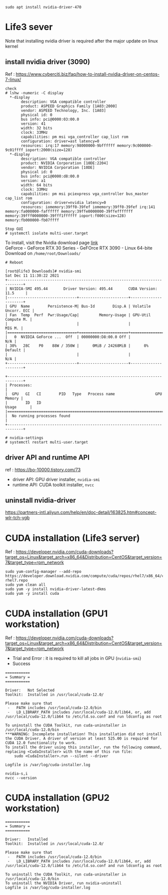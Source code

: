 
```
sudo apt install nvidia-driver-470
```

# Life3 sever
Note that installing nvidia driver is required after the major update on linux kernel
## install nvidia driver (3090)
Ref : https://www.cyberciti.biz/faq/how-to-install-nvidia-driver-on-centos-7-linux/

```
check
# lshw -numeric -C display
  *-display                 
       description: VGA compatible controller
       product: ASPEED Graphics Family [1A03:2000]
       vendor: ASPEED Technology, Inc. [1A03]
       physical id: 0
       bus info: pci@0000:03:00.0
       version: 41
       width: 32 bits
       clock: 33MHz
       capabilities: pm msi vga_controller cap_list rom
       configuration: driver=ast latency=0
       resources: irq:17 memory:98000000-9bffffff memory:9c000000-9c01ffff ioport:2000(size=128)
  *-display
       description: VGA compatible controller
       product: NVIDIA Corporation [10DE:2204]
       vendor: NVIDIA Corporation [10DE]
       physical id: 0
       bus info: pci@0000:d8:00.0
       version: a1
       width: 64 bits
       clock: 33MHz
       capabilities: pm msi pciexpress vga_controller bus_master cap_list rom
       configuration: driver=nvidia latency=0
       resources: iomemory:39ff0-39fef iomemory:39ff0-39fef irq:141 memory:fa000000-faffffff memory:39ffe0000000-39ffefffffff memory:39fff0000000-39fff1ffffff ioport:f000(size=128) memory:fb000000-fb07ffff
```

```
Stop GUI
# systemctl isolate multi-user.target
```


To install, visit the Nvidia download page [link](https://www.nvidia.com/Download/index.aspx)  
GeForce - GeForce RTX 30 Series - GeFOrce RTX 3090 - Linux 64-bite  
Download on `/home/root/Downloads/`

```
# Reboot
```

```
[root@life3 Downloads]# nvidia-smi
Sat Dec 11 11:30:22 2021       
+-----------------------------------------------------------------------------+
| NVIDIA-SMI 495.44       Driver Version: 495.44       CUDA Version: 11.5     |
|-------------------------------+----------------------+----------------------+
| GPU  Name        Persistence-M| Bus-Id        Disp.A | Volatile Uncorr. ECC |
| Fan  Temp  Perf  Pwr:Usage/Cap|         Memory-Usage | GPU-Util  Compute M. |
|                               |                      |               MIG M. |
|===============================+======================+======================|
|   0  NVIDIA GeForce ...  Off  | 00000000:D8:00.0 Off |                  N/A |
| 30%   28C    P0    88W / 350W |      0MiB / 24268MiB |      0%      Default |
|                               |                      |                  N/A |
+-------------------------------+----------------------+----------------------+
                                                                               
+-----------------------------------------------------------------------------+
| Processes:                                                                  |
|  GPU   GI   CI        PID   Type   Process name                  GPU Memory |
|        ID   ID                                                   Usage      |
|=============================================================================|
|  No running processes found                                                 |
+-----------------------------------------------------------------------------+

# nvidia-settings
# systemctl restart multi-user.target

```
## driver API and runtime API
ref : https://bo-10000.tistory.com/73
- driver API: GPU driver installer, `nvidia-smi`
- runtime API: CUDA toolkit installer, `nvcc`

## uninstall nvidia-driver
https://partners-intl.aliyun.com/help/en/doc-detail/163825.htm#concept-wlr-tch-ygb  

# CUDA installation (Life3 server)
Ref : https://developer.nvidia.com/cuda-downloads?target_os=Linux&target_arch=x86_64&Distribution=CentOS&target_version=7&target_type=rpm_network
```
sudo yum-config-manager --add-repo https://developer.download.nvidia.com/compute/cuda/repos/rhel7/x86_64/cuda-rhel7.repo
sudo yum clean all
sudo yum -y install nvidia-driver-latest-dkms
sudo yum -y install cuda
```
# CUDA installation (GPU1 workstation)
Ref : https://developer.nvidia.com/cuda-downloads?target_os=Linux&target_arch=x86_64&Distribution=CentOS&target_version=7&target_type=rpm_network
- Trial and Error : it is required to kill all jobs in GPU (`nvidia-smi`)
- Success
```
===========
= Summary =
===========

Driver:   Not Selected
Toolkit:  Installed in /usr/local/cuda-12.0/

Please make sure that
 -   PATH includes /usr/local/cuda-12.0/bin
 -   LD_LIBRARY_PATH includes /usr/local/cuda-12.0/lib64, or, add /usr/local/cuda-12.0/lib64 to /etc/ld.so.conf and run ldconfig as root

To uninstall the CUDA Toolkit, run cuda-uninstaller in /usr/local/cuda-12.0/bin
***WARNING: Incomplete installation! This installation did not install the CUDA Driver. A driver of version at least 525.00 is required for CUDA 12.0 functionality to work.
To install the driver using this installer, run the following command, replacing <CudaInstaller> with the name of this run file:
    sudo <CudaInstaller>.run --silent --driver

Logfile is /var/log/cuda-installer.log
```
```
nvidia-s,i
nvcc --version
```
# CUDA installation (GPU2 workstation)
```
===========
= Summary =
===========

Driver:   Installed
Toolkit:  Installed in /usr/local/cuda-12.0/

Please make sure that
 -   PATH includes /usr/local/cuda-12.0/bin
 -   LD_LIBRARY_PATH includes /usr/local/cuda-12.0/lib64, or, add /usr/local/cuda-12.0/lib64 to /etc/ld.so.conf and run ldconfig as root

To uninstall the CUDA Toolkit, run cuda-uninstaller in /usr/local/cuda-12.0/bin
To uninstall the NVIDIA Driver, run nvidia-uninstall
Logfile is /var/log/cuda-installer.log

```
